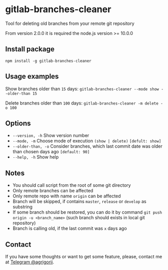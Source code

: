 # gitlab-branches-cleaner
Tool for deleting old branches from your remote git repository

From version 2.0.0 it is required the node.js version >= 10.0.0
## Install package
`npm install -g gitlab-branches-cleaner`

## Usage examples
Show branches older than `15` days: `gitlab-branches-cleaner --mode show --older-than 15`

Delete branches older than `100` days: `gitlab-branches-cleaner -m delete -o 100`

## Options
* `--version, -h` Show version number
* `--mode, -m` Choose mode of execution `(show | delete)` `[defult: show]`
* `--older-than, -o` Consider branches, which last commit date was older than chosen days ago `[default: 90]`
* `--help, -h` Show help

## Notes
* You should call script from the root of some git directory
* Only remote branches can be affected
* Only remote repo with name `origin` can be affected
* Branch will be skipped, if contains `master`, `release` or `develop` as substring
* If some branch should be restored, you can do it by command `git push origin -u <branch_name>` (such branch should exists in local git repository)
* Branch is calling old, if the last commit was `x` days ago

## Contact
If you have some thoughts or want to get some feature, please, contact me at <a href="https://t.me/agrigorii/">Telegram @agrigorii</a>.